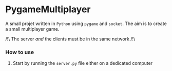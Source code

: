 # PygameMultiplayer

A small projet written in `Python` using `pygame` and `socket`.
The aim is to create a small multiplayer game.

/!\ The server _and_ the clients must be in the same network /!\

### How to use

1. Start by running the `server.py` file either on a dedicated computer
